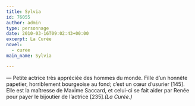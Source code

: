 ```yaml
---
title: Sylvia
id: 76055
author: admin
type: personnage
date: 2010-03-16T09:02:43+00:00
excerpt: La Curée
novel:
  - curee
main_name: Sylvia

---
```

— Petite actrice très appréciée des hommes du monde. Fille d&rsquo;un honnête papetier, horriblement bourgeoise au fond; c&rsquo;est un cœur d&rsquo;usurier [145]. Elle est la maîtresse de Maxime Saccard, et celui-ci se fait aider par Renée pour payer le bijoutier de l&rsquo;actrice [235]._(La Curée.)_